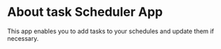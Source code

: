 # About task Scheduler App
This app enables you to add tasks to your schedules and update them if necessary.
